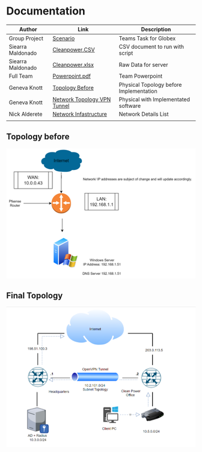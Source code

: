 # Documentation
| Author        |Link           |Description  |
| ------------- |-------------| -----|
| Group Project | [Scenario](https://github.com/NightOwlNetwork/Documentation-/blob/main/scenario%20.pdf) |   Teams Task for Globex |
| Siearra Maldonado   | [Cleanpower.CSV](https://github.com/NightOwlNetwork/Documentation-/blob/main/Cleanpower.csv)     | CSV document to run with script |
| Siearra Maldonado  | [Cleanpower.xlsx](https://github.com/NightOwlNetwork/Documentation-/blob/main/Cleanpower.csv)     |Raw Data for server|
| Full Team    | [Powerpoint.pdf](https://github.com/NightOwlNetwork/Documentation-/blob/main/Project%202.pdf)  | Team Powerpoint  |
| Geneva Knott | [Topology Before](https://github.com/NightOwlNetwork/Documentation-/blob/main/Topology%20Before.pdf)      |Physical Topology before Implementation |
| Geneva Knott  | [ Network Topology VPN Tunnel](https://github.com/NightOwlNetwork/Documentation-/blob/main/Topology%20After.png)      | Physical with Implementated software  |
| Nick Alderete | [Network Infastructure](https://github.com/NightOwlNetwork/Documentation-/blob/main/Network%20Infastructure.xlsx)     | Network Details List    |
|  | []()     |     |

## Topology before
![before](https://github.com/NightOwlNetwork/Documentation-/blob/main/topologybefore.png)


## Final Topology
![After OpenVpn/CaptivePortal/FreeRADIUS](https://github.com/NightOwlNetwork/Documentation-/blob/main/Topology%20After.png)
